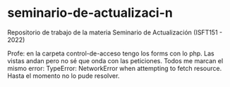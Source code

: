 # seminario-de-actualizaci-n
Repositorio de trabajo de la materia Seminario de Actualización (ISFT151 - 2022)

Profe: en la carpeta control-de-acceso tengo los forms con lo php. Las vistas andan
pero no sé que onda con las peticiones. Todos me marcan el mismo error: TypeError: NetworkError when attempting to fetch resource. Hasta el momento no lo pude resolver.
